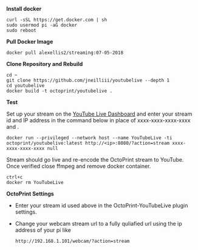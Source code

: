 **Install docker**

    curl -sSL https://get.docker.com | sh
    sudo usermod pi -aG docker
    sudo reboot

**Pull Docker Image**

    docker pull alexellis2/streaming:07-05-2018
	
**Clone Repository and Rebuild**

    cd ~
    git clone https://github.com/jneilliii/youtubelive --depth 1
	cd youtubelive
	docker build -t octoprint/youtubelive .	
	
**Test**

Set up your stream on the [YouTube Live Dashboard](https://www.youtube.com/live_dashboard) and enter your stream id and IP address in the command below in place of xxxx-xxxx-xxxx-xxxx and <ip>.

    docker run --privileged --network host --name YouTubeLive -ti octoprint/youtubelive:latest http://<ip>:8080/?action=stream xxxx-xxxx-xxxx-xxxx null

Stream should go live and re-encode the OctoPrint stream to YouTube.  Once verified close ffmpeg and remove docker container.
	
	ctrl+c
	docker rm YouTubeLive
	
**OctoPrint Settings**

- Enter your stream id used above in the OctoPrint-YouTubeLive plugin settings.
- Change your webcam stream url to a fully quliafied url using the ip address of your pi like

    `http://192.168.1.101/webcam/?action=stream`
	
